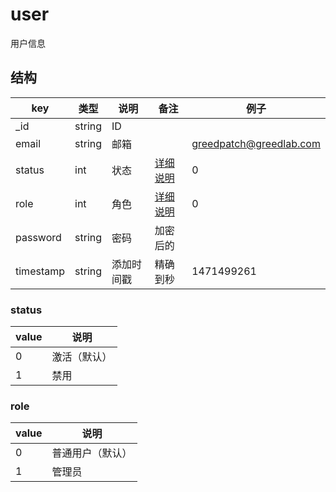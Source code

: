 # user

用户信息

## 结构

| key | 类型 | 说明 | 备注 | 例子 |
| --- | --- | --- | --- | --- |
| _id | string | ID |  |  |
| email | string | 邮箱 |  | greedpatch@greedlab.com |
| status | int | 状态 | [详细说明](#status) | 0 |
| role | int | 角色 | [详细说明](#role) | 0 |
| password | string | 密码 | 加密后的 |  |
| timestamp | string | 添加时间戳 | 精确到秒 | 1471499261 |

### status

| value | 说明 |
| --- | --- |
| 0 | 激活（默认） |
| 1 | 禁用 |

### role

| value | 说明 |
| --- | --- |
| 0 | 普通用户（默认） |
| 1 | 管理员 |

